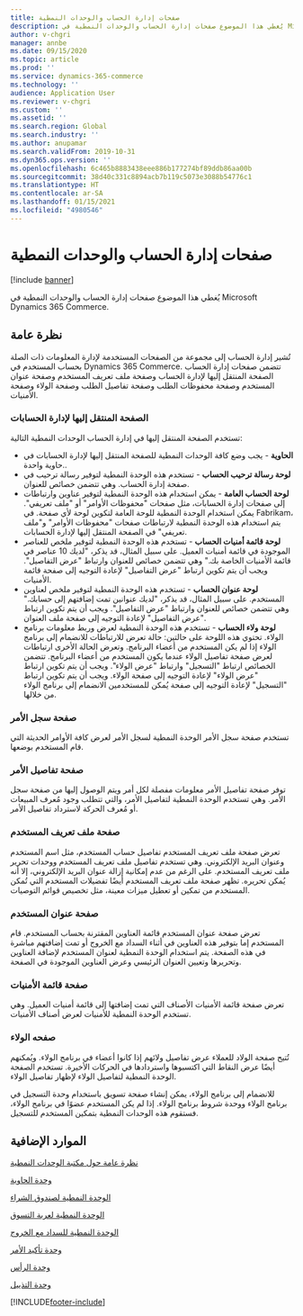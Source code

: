 ```yaml
---
title: صفحات إدارة الحساب والوحدات النمطية
description: يُغطي هذا الموضوع صفحات إدارة الحساب والوحدات النمطية في Microsoft Dynamics 365 Commerce.
author: v-chgri
manager: annbe
ms.date: 09/15/2020
ms.topic: article
ms.prod: ''
ms.service: dynamics-365-commerce
ms.technology: ''
audience: Application User
ms.reviewer: v-chgri
ms.custom: ''
ms.assetid: ''
ms.search.region: Global
ms.search.industry: ''
ms.author: anupamar
ms.search.validFrom: 2019-10-31
ms.dyn365.ops.version: ''
ms.openlocfilehash: 6c465b8883438eee886b177274bf89ddb86aa00b
ms.sourcegitcommit: 38d40c331c8894acb7b119c5073e3088b54776c1
ms.translationtype: HT
ms.contentlocale: ar-SA
ms.lasthandoff: 01/15/2021
ms.locfileid: "4980546"
---
```

# <a name="account-management-pages-and-modules"></a>صفحات إدارة الحساب والوحدات النمطية

[!include [banner](includes/banner.md)]

يُغطي هذا الموضوع صفحات إدارة الحساب والوحدات النمطية في Microsoft Dynamics 365 Commerce.

## <a name="overview"></a>نظرة عامة

تُشير إدارة الحساب إلى مجموعة من الصفحات المستخدمة لإدارة المعلومات ذات الصلة بحساب المستخدم في Dynamics 365 Commerce. تتضمن صفحات إدارة الحساب الصفحة المنتقل إليها لإدارة الحساب وصفحة ملف تعريف المستخدم وصفحة عنوان المستخدم وصفحة محفوظات الطلب وصفحة تفاصيل الطلب وصفحة الولاء وصفحة الأمنيات.

### <a name="account-management-landing-page"></a>الصفحة المنتقل إليها لإدارة الحسابات

تستخدم الصفحة المنتقل إليها في إدارة الحساب الوحدات النمطية التالية:

- **الحاوية** - يجب وضع كافة الوحدات النمطية للصفحة المنتقل إليها لإدارة الحسابات في حاوية واحدة.. 
- **لوحة رسالة ترحيب الحساب** - تستخدم هذه الوحدة النمطية لتوفير رسالة ترحيب في صفحة إدارة الحساب. وهي تتضمن خصائص للعنوان.
- **لوحة الحساب العامة** - يمكن استخدام هذه الوحدة النمطية لتوفير عناوين وارتباطات إلى صفحات إدارة الحسابات، مثل صفحات "محفوظات الأوامر" أو "ملف تعريفي". يمكن استخدام الوحدة النمطية للوحة العامة لتكوين لوحة لأي صفحة. في Fabrikam، يتم استخدام هذه الوحدة النمطية لارتباطات صفحات "محفوظات الأوامر" و"ملف تعريفي" في الصفحة المنتقل إليها لإدارة الحسابات.
- **لوحة قائمة أمنيات الحساب** - تستخدم هذه الوحدة النمطية لتوفير ملخص للعناصر الموجودة في قائمة أمنيات العميل. على سبيل المثال، قد يذكر، "لديك 10 عناصر في قائمة الأمنيات الخاصة بك." وهي تتضمن خصائص للعنوان وارتباط "عرض التفاصيل". ويجب أن يتم تكوين ارتباط "عرض التفاصيل" لإعادة التوجيه إلى صفحة قائمة الأمنيات. 
- **لوحة عنوان الحساب** - تستخدم هذه الوحدة النمطية لتوفير ملخص لعناوين المستخدم. على سبيل المثال، قد يذكر، "لديك عنوانين تمت إضافتهم إلى حسابك." وهي تتضمن خصائص للعنوان وارتباط "عرض التفاصيل". ويجب أن يتم تكوين ارتباط "عرض التفاصيل" لإعادة التوجيه إلى صفحة ملف العنوان.
- **لوحة ولاء الحساب** - تستخدم هذه الوحدة النمطية لعرض وربط معلومات برنامج الولاء. تحتوي هذه اللوحة على حالتين: حالة تعرض للارتباطات للانضمام إلى برنامج الولاء إذا لم يكن المستخدم من أعضاء البرنامج. وتعرض الحالة الأخرى ارتباطات لعرض صفحة تفاصيل الولاء عندما يكون المستخدم من أعضاء البرنامج. تتضمن الخصائص ارتباط "التسجيل" وارتباط "عرض الولاء". ويجب أن يتم تكوين ارتباط "عرض الولاء" لإعادة التوجيه إلى صفحة الولاء. ويجب أن يتم تكوين ارتباط "التسجيل" لإعادة التوجيه إلى صفحة يُمكن للمستخدمين الانضمام إلى برنامج الولاء من خلالها. 

### <a name="order-history-page"></a>صفحة سجل الأمر

تستخدم صفحة سجل الأمر الوحدة النمطية لسجل الأمر لعرض كافة الأوامر الحديثة التي قام المستخدم بوضعها.

### <a name="order-details-page"></a>صفحة تفاصيل الأمر

توفر صفحة تفاصيل الأمر معلومات مفصلة لكل أمر ويتم الوصول إليها من صفحة سجل الأمر. وهي تستخدم الوحدة النمطية لتفاصيل الأمر، والتي تتطلب وجود مُعرف المبيعات أو مُعرف الحركة لاسترداد تفاصيل الأمر.

### <a name="user-profile-page"></a>صفحة ملف تعريف المستخدم

تعرض صفحة ملف تعريف المستخدم تفاصيل حساب المستخدم، مثل اسم المستخدم وعنوان البريد الإلكتروني. وهي تستخدم تفاصيل ملف تعريف المستخدم ووحدات تحرير ملف تعريف المستخدم. على الرغم من عدم إمكانية إزالة عنوان البريد الإلكتروني، إلا أنه يُمكن تحريره. تظهر صفحة ملف تعريف المستخدم أيضًا تفضيلات المستخدم التي تُمكن المستخدم من تمكين أو تعطيل ميزات معينة، مثل تخصيص قوائم التوصيات. 

### <a name="user-address-page"></a>صفحة عنوان المستخدم

تعرض صفحة عنوان المستخدم قائمة العناوين المقترنة بحساب المستخدم. قام المستخدم إما بتوفير هذه العناوين في أثناء السداد مع الخروج أو تمت إضافتهم مباشرة في هذه الصفحة. يتم استخدام الوحدة النمطية لعنوان المستخدم لإضافة العناوين وتحريرها وتعيين العنوان الرئيسي وعرض العناوين الموجودة في الصفحة.

### <a name="wish-list-page"></a>صفحة قائمة الأمنيات

تعرض صفحة قائمة الأمنيات الأصناف التي تمت إضافتها إلى قائمة أمنيات العميل. وهي تستخدم الوحدة النمطية للأمنيات لعرض أصناف الأمنيات.

### <a name="loyalty-page"></a>صفحه الولاء

تُتيح صفحة الولاد للعملاء عرض تفاصيل ولائهم إذا كانوا أعضاء في برنامج الولاء. ويُمكنهم أيضًا عرض النقاط التي اكتسبوها واستردادها في الحركات الأخيرة. تستخدم الصفحة الوحدة النمطية لتفاصيل الولاء لإظهار تفاصيل الولاء. 

للانضمام إلى برنامج الولاء، يمكن إنشاء صفحة تسويق باستخدام وحدة التسجيل في برنامج الولاء ووحدة شروط برنامج الولاء. إذا لم يكن المستخدم عضوًا في برنامج الولاء، فستقوم هذه الوحدات النمطية بتمكين المستخدم للتسجيل.

## <a name="additional-resources"></a>الموارد الإضافية

[نظرة عامة حول مكتبة الوحدات النمطية](starter-kit-overview.md)

[وحدة الحاوية](add-container-module.md)

[الوحدة النمطية لصندوق الشراء](add-buy-box.md)

[الوحدة النمطية لعربة التسوق](add-cart-module.md)

[الوحدة النمطية للسداد مع الخروج](add-checkout-module.md)

[وحدة تأكيد الأمر](order-confirmation-module.md)

[وحدة الرأس](author-header-module.md)

[وحدة التذييل](author-footer-module.md)


[!INCLUDE[footer-include](../includes/footer-banner.md)]